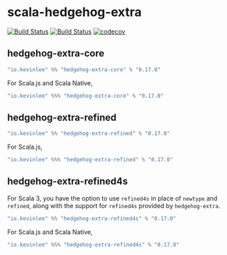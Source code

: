 # scala-hedgehog-extra

[![Build Status](https://github.com/Kevin-Lee/scala-hedgehog-extra/workflows/Build-All/badge.svg)](https://github.com/Kevin-Lee/scala-hedgehog-extra/actions?workflow=Build-All)
[![Build Status](https://github.com/Kevin-Lee/scala-hedgehog-extra/workflows/Release/badge.svg)](https://github.com/Kevin-Lee/scala-hedgehog-extra/actions?workflow=Release)
[![codecov](https://codecov.io/gh/Kevin-Lee/scala-hedgehog-extra/branch/main/graph/badge.svg?token=AxSbGPSGaC)](https://codecov.io/gh/Kevin-Lee/scala-hedgehog-extra)

## hedgehog-extra-core

```sbt
"io.kevinlee" %% "hedgehog-extra-core" % "0.17.0"
```

For Scala.js and Scala Native,
```sbt
"io.kevinlee" %%% "hedgehog-extra-core" % "0.17.0"
```


## hedgehog-extra-refined

```sbt
"io.kevinlee" %% "hedgehog-extra-refined" % "0.17.0"
```

For Scala.js,
```sbt
"io.kevinlee" %%% "hedgehog-extra-refined" % "0.17.0"
```


## hedgehog-extra-refined4s

For Scala 3, you have the option to use `refined4s` in place of `newtype` and `refined`, along with the support for `refined4s` provided by `hedgehog-extra`.

```sbt
"io.kevinlee" %% "hedgehog-extra-refined4s" % "0.17.0"
```

For Scala.js and Scala Native,
```sbt
"io.kevinlee" %%% "hedgehog-extra-refined4s" % "0.17.0"
```

